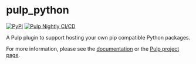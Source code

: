 # pulp_python

[![PyPI](https://img.shields.io/pypi/v/pulp_python.svg)](https://pypi.python.org/pypi/pulp_python)
[![Pulp Nightly CI/CD](https://github.com/pulp/pulp_python/actions/workflows/nightly.yml/badge.svg)](https://github.com/pulp/pulp_python/actions/workflows/nightly.yml)

A Pulp plugin to support hosting your own pip compatible Python packages.

For more information, please see the [documentation](https://docs.pulpproject.org/pulp_python/) or the
[Pulp project page](https://pulpproject.org).
